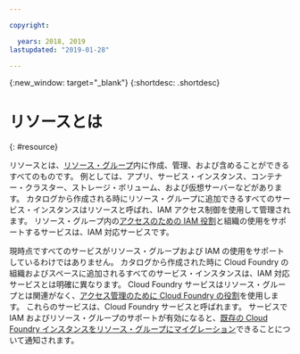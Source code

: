 ```yaml
---

copyright:

  years: 2018, 2019
lastupdated: "2019-01-28"

---
```


{:new_window: target="_blank"}
{:shortdesc: .shortdesc}


# リソースとは
{: #resource}

リソースとは、[リソース・グループ](/docs/resources?topic=resources-rgs)内に作成、管理、および含めることができるすべてのものです。 例としては、アプリ、サービス・インスタンス、コンテナー・クラスター、ストレージ・ボリューム、および仮想サーバーなどがあります。 カタログから作成される時にリソース・グループに追加できるすべてのサービス・インスタンスはリソースと呼ばれ、IAM アクセス制御を使用して管理されます。 リソース・グループ内の[アクセスのための IAM 役割](/docs/iam?topic=iam-userroles#iamusermanrol)と組織の使用をサポートするサービスは、IAM 対応サービスです。

現時点ですべてのサービスがリソース・グループおよび IAM の使用をサポートしているわけではありません。 カタログから作成された時に Cloud Foundry の組織およびスペースに追加されるすべてのサービス・インスタンスは、IAM 対応サービスとは明確に異なります。 Cloud Foundry サービスはリソース・グループとは関連がなく、[アクセス管理のために Cloud Foundry の役割](/docs/iam?topic=iam-cfaccess#cfroles)を使用します。 これらのサービスは、Cloud Foundry サービスと呼ばれます。 サービスで IAM およびリソース・グループのサポートが有効になると、[既存の Cloud Foundry インスタンスをリソース・グループにマイグレーション](/docs/resources?topic=resources-migrate)できることについて通知されます。


